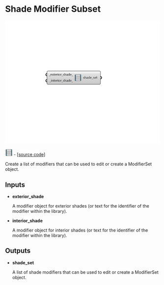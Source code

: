 # Shade Modifier Subset

![](../../.gitbook/assets/Shade_Modifier_Subset.png)

![](../../.gitbook/assets/Shade_Modifier_Subset%20%281%29.png) - [\[source code\]](https://github.com/ladybug-tools/honeybee-grasshopper-radiance/blob/master/honeybee_grasshopper_radiance/src//HB%20Shade%20Modifier%20Subset.py)

Create a list of modifiers that can be used to edit or create a ModifierSet object.

## Inputs

* **exterior\_shade**

  A modifier object for exterior shades \(or text for the identifier of the modifier within the library\). 

* **interior\_shade**

  A modifier object for interior shades \(or text for the identifier of the modifier within the library\). 

## Outputs

* **shade\_set**

  A list of shade modifiers that can be used to edit or create a ModifierSet object. 

